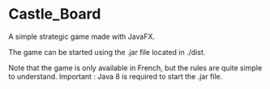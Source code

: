 # Castle_Board
A simple strategic game made with JavaFX.

The game can be started using the .jar file located in ./dist.

Note that the game is only available in French, but the rules are quite simple to understand.
Important : Java 8 is required to start the .jar file.
